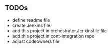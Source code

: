 ## TODOs
- define readme file
- create Jenkins file
- add this project in orchestrator.Jenkinsfile file
- add this project in cont-integration repo
- adjust codeowners file 
